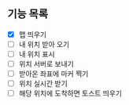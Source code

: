 ## 기능 목록
- [X] 맵 띄우기
- [ ] 내 위치 받아 오기
- [ ] 내 위치 표시
- [ ] 위치 서버로 보내기
- [ ] 받아온 좌표에 마커 찍기
- [ ] 위치 실시간 받기
- [ ] 해당 위치에 도착하면 토스트 띄우기